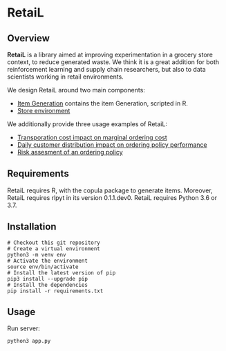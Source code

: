# RetaiL

## Overview

__RetaiL__ is a library aimed at improving experimentation in a grocery store context, to reduce generated waste. We think it is a great addition for both reinforcement learning and supply chain researchers, but also to data scientists working in retail environments.

We design RetaiL around two main components: 

 * [Item Generation](https://github.com/samijullien/airlab-retail/tree/master/retail/item_generation) contains the item Generation, scripted in R.
 * [Store environment](https://github.com/samijullien/airlab-retail/tree/master/retail/retail.py) 

We additionally provide three usage examples of RetaiL:

 * [Transporation cost impact on marginal ordering cost](Transportation_cost.ipynb)
 * [Daily customer distribution impact on ordering policy performance](Intraday_dist_impact.ipynb)
 * [Risk assesment of an ordering policy](cvar_computation.ipynb)

## Requirements

RetaiL requires R, with the copula package to generate items. Moreover, RetaiL requires rlpyt in its version 0.1.1.dev0.
RetaiL requires Python 3.6 or 3.7.

## Installation

	# Checkout this git repository
	# Create a virtual environment
	python3 -m venv env
	# Activate the environment
	source env/bin/activate
	# Install the latest version of pip
	pip3 install --upgrade pip
	# Install the dependencies
	pip install -r requirements.txt

## Usage

Run server:

	python3 app.py
